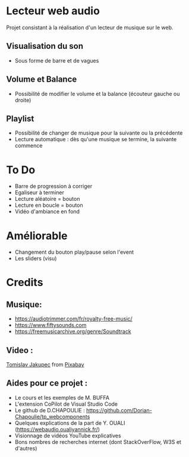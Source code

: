 # Lecteur web audio 

Projet consistant à la réalisation d'un lecteur de musique sur le web.

## Visualisation du son 
- Sous forme de barre et de vagues

## Volume et Balance
- Possibilité de modifier le volume et la balance (écouteur gauche ou droite)

## Playlist 
- Possibilité de changer de musique pour la suivante ou la précédente 
- Lecture automatique : dès qu'une musique se termine, la suivante commence

# To Do 
- Barre de progression à corriger
- Egaliseur à terminer 
- Lecture aléatoire = bouton
- Lecture en boucle = bouton
- Vidéo d'ambiance en fond

# Améliorable 
- Changement du bouton play/pause selon l'event 
- Les sliders (visu)

# Credits 
## Musique: 
- https://audiotrimmer.com/fr/royalty-free-music/
- https://www.fiftysounds.com 
- https://freemusicarchive.org/genre/Soundtrack

## Video :
<a href="https://pixabay.com/users/tommyvideo-3092371/?utm_source=link-attribution&amp;utm_medium=referral&amp;utm_campaign=video&amp;utm_content=5187">Tomislav Jakupec</a> from <a href="https://pixabay.com//?utm_source=link-attribution&amp;utm_medium=referral&amp;utm_campaign=video&amp;utm_content=5187">Pixabay</a>

## Aides pour ce projet : 
- Le cours et les exemples de M. BUFFA
- L'extension CoPilot de Visual Studio Code
- Le github de D.CHAPOULIE : https://github.com/Dorian-Chapoulie/tp_webcomponents
- Quelques explications de la part de Y. OUALI (https://webaudio.oualiyannick.fr/)
- Visionnage de vidéos YouTube explicatives
- Bons nombres de recherches internet (dont StackOverFlow, W3S et d'autres)
